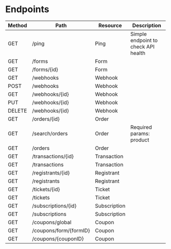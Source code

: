 # Endpoints

Method			|	Path 									|	Resource 			| Description
------------|-----------------------|---------------|------------------------------
GET 				|/ping									| Ping					| Simple endpoint to check API health
GET					|/forms									|	Form					|
GET 				|/forms/{id}						|	Form					|
GET					|/webhooks							|	Webhook				|
POST				|/webhooks							|	Webhook 			|
GET					|/webhooks/{id}					| Webhook				|
PUT					|/webhooks/{id}					| Webhook				|
DELETE			|/webhooks/{id}					|	Webhook				|
GET					|/orders/{id}						|	Order					|
GET					|/search/orders					|	Order					| Required params: product
GET					|/orders								|	Order					|
GET					|/transactions/{id}			| Transaction		|
GET					|/transactions					| Transaction		|
GET					|/registrants/{id}			| Registrant		|
GET					|/registrants						| Registrant		|
GET					|/tickets/{id}					| Ticket				|
GET					|/tickets								| Ticket				|
GET					|/subscriptions/{id}		| Subscription	|
GET					|/subscriptions					| Subscription	|
GET					|/coupons/global				| Coupon				|
GET					|/coupons/form/{formID}	|	Coupon				|
GET					|/coupons/{couponID}		|	Coupon				|

[//]: # (PUT 				|/forms/{id}						|	Form					|)
[//]: # (DELETE			|/forms/{id} 						|	Form 					|)
[//]: # (POST 				|/forms									|	Form					|)
